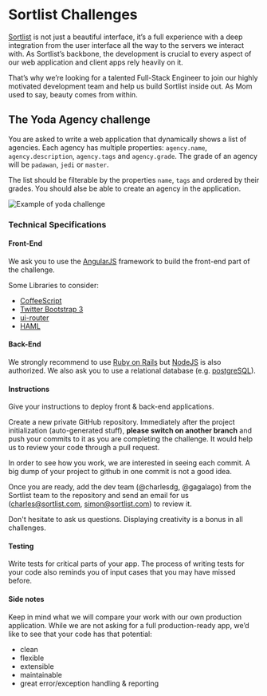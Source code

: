 # Sortlist Challenges

[Sortlist](https://www.sortlist.com) is not just a beautiful interface, it’s a full experience with a deep integration from the user interface all the way to the servers we interact with. As Sortlist’s backbone, the development is crucial to every aspect of our web application and client apps rely heavily on it.

That’s why we’re looking for a talented Full-Stack Engineer to join our highly motivated development team and help us build Sortlist inside out. As Mom used to say, beauty comes from within.

## The Yoda Agency challenge

You are asked to write a web application that dynamically shows a list of agencies. Each agency has multiple properties: `agency.name`, `agency.description`, `agency.tags` and `agency.grade`. The grade of an agency will be `padawan`, `jedi` or `master`.

The list should be filterable by the properties `name`, `tags` and ordered by their grades. You should alse be able to create an agency in the application.

![Example of yoda challenge](https://s3-eu-west-1.amazonaws.com/sortlist-sitemap/sortlist-yoda-challenge.png)

### Technical Specifications

#### Front-End
We ask you to use the [AngularJS](https://angularjs.org/) framework to build the front-end part of the challenge.

Some Libraries to consider:
 * [CoffeeScript](http://coffeescript.org/)
 * [Twitter Bootstrap 3](http://getbootstrap.com/)
 * [ui-router](https://github.com/angular-ui/ui-router)
 * [HAML](http://haml.info/)

#### Back-End

We strongly recommend to use [Ruby on Rails](http://rubyonrails.org/) but [NodeJS](https://nodejs.org/) is also authorized. We also ask you to use a relational database (e.g. [postgreSQL](http://www.postgresql.org/)).

#### Instructions

Give your instructions to deploy front & back-end applications.


Create a new private GitHub repository. Immediately after the project initialization (auto-generated stuff), **please switch on another branch** and push your commits to it as you are completing the challenge. It would help us to review your code through a pull request.

In order to see how you work, we are interested in seeing each commit. A big dump of your project to github in one commit is not a good idea.

Once you are ready, add the dev team (@charlesdg, @gagalago) from the Sortlist team to the repository and send an email for us (charles@sortlist.com, simon@sortlist.com) to review it.

Don't hesitate to ask us questions. Displaying creativity is a bonus in all challenges.

#### Testing

Write tests for critical parts of your app. The process of writing tests for your code also reminds you of input cases that you may have missed before.

#### Side notes

Keep in mind what we will compare your work with our own production application. While we are not asking for a full production-ready app, we’d like to see that your code has that potential:

 * clean
 * flexible
 * extensible
 * maintainable
 * great error/exception handling & reporting
  
